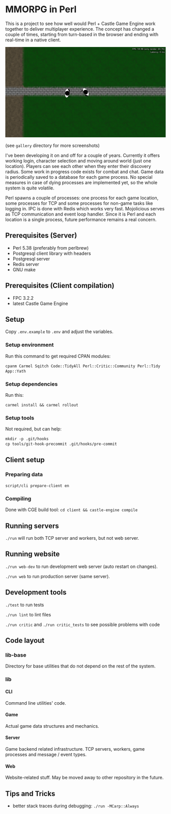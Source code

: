 # MMORPG in Perl

This is a project to see how well would Perl + Castle Game Engine work together to deliver multiplayer experience. The concept has changed a couple of times, starting from turn-based in the browser and ending with real-time in a native client.

![game screenshot](gallery/game.png)

(see `gallery` directory for more screenshots)

I've been developing it on and off for a couple of years. Currently it offers working login, character selection and moving around world (just one location). Players can see each other when they enter their discovery radius. Some work in progress code exists for combat and chat. Game data is periodically saved to a database for each game process. No special measures in case of dying processes are implemented yet, so the whole system is quite volatile.

Perl spawns a couple of processes: one process for each game location, some processes for TCP and some processes for non-game tasks like logging in. IPC is done with Redis which works very fast. Mojolicious serves as TCP communication and event loop handler. Since it is Perl and each location is a single process, future performance remains a real concern.

## Prerequisites (Server)

- Perl 5.38 (preferably from perlbrew)
- Postgresql client library with headers
- Postgresql server
- Redis server
- GNU make

## Prerequisites (Client compilation)

- FPC 3.2.2
- latest Castle Game Engine

## Setup

Copy `.env.example` to `.env` and adjust the variables.

### Setup environment

Run this command to get required CPAN modules:

```
cpanm Carmel Sqitch Code::TidyAll Perl::Critic::Community Perl::Tidy App::Yath
```

### Setup dependencies

Run this:

```
carmel install && carmel rollout
```

### Setup tools

Not required, but can help:

```
mkdir -p .git/hooks
cp tools/git-hook-precommit .git/hooks/pre-commit
```

## Client setup

### Preparing data

`script/cli prepare-client en`

### Compiling

Done with CGE build tool: `cd client && castle-engine compile`

## Running servers

`./run` will run both TCP server and workers, but not web server.

## Running website

`./run web-dev` to run development web server (auto restart on changes).

`./run web` to run production server (same server).

## Development tools

`./test` to run tests

`./run lint` to lint files

`./run critic` and `./run critic_tests` to see possible problems with code

## Code layout

### lib-base

Directory for base utilities that do not depend on the rest of the system.

### lib

#### CLI

Command line utilities' code.

#### Game

Actual game data structures and mechanics.

#### Server

Game backend related infrastructure. TCP servers, workers, game processes and message / event types.

#### Web

Website-related stuff. May be moved away to other repository in the future.

## Tips and Tricks

- better stack traces during debugging: `./run -MCarp::Always`

